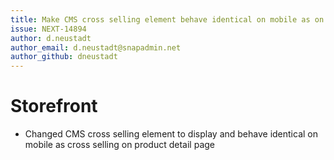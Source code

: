 ```yaml
---
title: Make CMS cross selling element behave identical on mobile as on product detail
issue: NEXT-14894
author: d.neustadt
author_email: d.neustadt@snapadmin.net 
author_github: dneustadt
---
```

# Storefront
* Changed CMS cross selling element to display and behave identical on mobile as cross selling on product detail page
